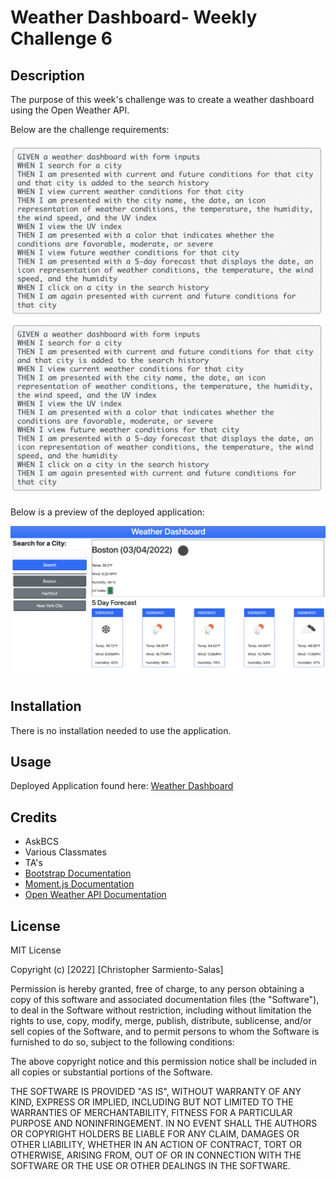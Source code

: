 # Weather Dashboard- Weekly Challenge 6 

## Description 

The purpose of this week's challenge was to create a weather dashboard using the Open Weather API.

Below are the challenge requirements:

![challenge requirments](/assets/images/challengeRequirements.png)
<img src="./assets/images/challengeRequirements.png" />

Below is a preview of the deployed application:

![deployed application](/assets/images/applicationPreview.png)


## Installation

There is no installation needed to use the application.


## Usage 

Deployed Application found here: [Weather Dashboard](https://chris-15.github.io/Weather-Dashboard/)


## Credits

- AskBCS
- Various Classmates
- TA's
- [Bootstrap Documentation](https://getbootstrap.com/docs/4.3/getting-started/introduction/)
- [Moment.js Documentation](https://momentjs.com/docs/)
- [Open Weather API Documentation](https://openweathermap.org/api)


## License

MIT License

Copyright (c) [2022] [Christopher Sarmiento-Salas]

Permission is hereby granted, free of charge, to any person obtaining a copy
of this software and associated documentation files (the "Software"), to deal
in the Software without restriction, including without limitation the rights
to use, copy, modify, merge, publish, distribute, sublicense, and/or sell
copies of the Software, and to permit persons to whom the Software is
furnished to do so, subject to the following conditions:

The above copyright notice and this permission notice shall be included in all
copies or substantial portions of the Software.

THE SOFTWARE IS PROVIDED "AS IS", WITHOUT WARRANTY OF ANY KIND, EXPRESS OR
IMPLIED, INCLUDING BUT NOT LIMITED TO THE WARRANTIES OF MERCHANTABILITY,
FITNESS FOR A PARTICULAR PURPOSE AND NONINFRINGEMENT. IN NO EVENT SHALL THE
AUTHORS OR COPYRIGHT HOLDERS BE LIABLE FOR ANY CLAIM, DAMAGES OR OTHER
LIABILITY, WHETHER IN AN ACTION OF CONTRACT, TORT OR OTHERWISE, ARISING FROM,
OUT OF OR IN CONNECTION WITH THE SOFTWARE OR THE USE OR OTHER DEALINGS IN THE
SOFTWARE.

